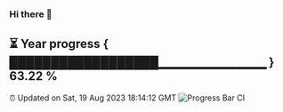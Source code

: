 ### Hi there 👋
⏳ Year progress { ██████████████████▁▁▁▁▁▁▁▁▁▁▁▁ } 63.22 %
---
⏰ Updated on Sat, 19 Aug 2023 18:14:12 GMT
![Progress Bar CI](https://github.com/liununu/liununu/workflows/Progress%20Bar%20CI/badge.svg)
